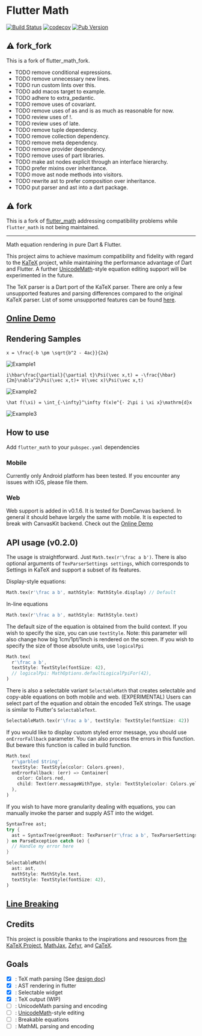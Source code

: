 # Flutter Math

[![Build Status](https://travis-ci.com/znjameswu/flutter_math.svg?branch=master)](https://travis-ci.com/znjameswu/flutter_math) [![codecov](https://codecov.io/gh/znjameswu/flutter_math/branch/master/graph/badge.svg)](https://codecov.io/gh/znjameswu/flutter_math) [![Pub Version](https://img.shields.io/pub/v/flutter_math_fork)](https://pub.dev/packages/flutter_math_fork)

## ⚠ fork_fork

This is a fork of flutter_math_fork.

* TODO remove conditional expressions.
* TODO remove unnecessary new lines.
* TODO run custom lints over this.
* TODO add macos target to example.
* TODO adhere to extra_pedantic.
* TODO remove uses of covariant.
* TODO remove uses of as and is as much as reasonable for now.
* TODO review uses of !.
* TODO review uses of late.
* TODO remove tuple dependency.
* TODO remove collection dependency.
* TODO remove meta dependency.
* TODO remove provider dependency.
* TODO remove uses of part libraries.
* TODO make ast nodes explicit through an interface hierarchy.
* TODO prefer mixins over inheritance.
* TODO move ast node methods into visitors.
* TODO rewrite ast to prefer composition over inheritance.
* TODO put parser and ast into a dart package.

## ⚠ fork

This is a fork of [flutter_math](https://github.com/znjameswu/flutter_math) addressing compatibility
problems while `flutter_math` is not being maintained. 

---



Math equation rendering in pure Dart & Flutter. 


This project aims to achieve maximum compatibility and fidelity with regard to the [KaTeX](https://github.com/KaTeX/KaTeX) project, while maintaining the performance advantage of Dart and Flutter. A further [UnicodeMath](https://www.unicode.org/notes/tn28/UTN28-PlainTextMath-v3.1.pdf)-style equation editing support will be experimented in the future.


The TeX parser is a Dart port of the KaTeX parser. There are only a few unsupported features and parsing differences compared to the original KaTeX parser. List of some unsupported features can be found [here](doc/unsupported.md).

## [Online Demo](https://znjameswu.github.io/flutter_math_demo/)

## Rendering Samples

`x = \frac{-b \pm \sqrt{b^2 - 4ac}}{2a}`

![Example1](https://raw.githubusercontent.com/znjameswu/flutter_math/master/doc/img/delta.png)

`i\hbar\frac{\partial}{\partial t}\Psi(\vec x,t) = -\frac{\hbar}{2m}\nabla^2\Psi(\vec x,t)+ V(\vec x)\Psi(\vec x,t)`

![Example2](https://raw.githubusercontent.com/znjameswu/flutter_math/master/doc/img/schrodinger.png)

`\hat f(\xi) = \int_{-\infty}^\infty f(x)e^{- 2\pi i \xi x}\mathrm{d}x`

![Example3](https://raw.githubusercontent.com/znjameswu/flutter_math/master/doc/img/fourier.png)


## How to use

Add `flutter_math` to your `pubspec.yaml` dependencies

### Mobile
Currently only Android platform has been tested. If you encounter any issues with iOS, please file them.

### Web
Web support is added in v0.1.6. It is tested for DomCanvas backend. In general it should behave largely the same with mobile. It is expected to break with CanvasKit backend. Check out the [Online Demo](https://znjameswu.github.io/flutter_math_demo/)

## API usage (v0.2.0)
The usage is straightforward. Just `Math.tex(r'\frac a b')`. There is also optional arguments of `TexParserSettings settings`, which corresponds to  Settings in KaTeX and support a subset of its features.

Display-style equations:
```dart
Math.tex(r'\frac a b', mathStyle: MathStyle.display) // Default
```

In-line equations
```dart
Math.tex(r'\frac a b', mathStyle: MathStyle.text)
```

The default size of the equation is obtained from the build context. If you wish to specify the size, you can use `textStyle`. Note: this parameter will also change how big 1cm/1pt/1inch is rendered on the screen. If you wish to specify the size of those absolute units, use `logicalPpi`

```dart
Math.tex(
  r'\frac a b',
  textStyle: TextStyle(fontSize: 42),
  // logicalPpi: MathOptions.defaultLogicalPpiFor(42),
)
```

There is also a selectable variant `SelectableMath` that creates selectable and copy-able equations on both mobile and web. (EXPERIMENTAL) Users can select part of the equation and obtain the encoded TeX strings. The usage is similar to Flutter's `SelectableText`.

```dart
SelectableMath.tex(r'\frac a b', textStyle: TextStyle(fontSize: 42))
```

If you would like to display custom styled error message, you should use `onErrorFallback` parameter. You can also process the errors in this function. But beware this function is called in build function.
```dart
Math.tex(
  r'\garbled $tring', 
  textStyle: TextStyle(color: Colors.green),
  onErrorFallback: (err) => Container(
    color: Colors.red,
    child: Text(err.messageWithType, style: TextStyle(color: Colors.yellow)),
  ),
)
```

If you wish to have more granularity dealing with equations, you can manually invoke the parser and supply AST into the widget.
```dart
SyntaxTree ast;
try {
  ast = SyntaxTree(greenRoot: TexParser(r'\frac a b', TexParserSettings()).parse());
} on ParseException catch (e) {
  // Handle my error here
}

SelectableMath(
  ast: ast,
  mathStyle: MathStyle.text,
  textStyle: TextStyle(fontSize: 42),
)
```

## [Line Breaking](doc/line_breaking.md)

## Credits
This project is possible thanks to the inspirations and resources from [the KaTeX Project](https://katex.org/), [MathJax](www.mathjax.org), [Zefyr](https://github.com/memspace/zefyr), and [CaTeX](https://github.com/simpleclub/CaTeX).

## Goals
- [x] : TeX math parsing (See [design doc](doc/design.md))
- [x] : AST rendering in flutter
- [x] : Selectable widget
- [x] : TeX output (WIP)
- [ ] : UnicodeMath parsing and encoding
- [ ] : [UnicodeMath](https://www.unicode.org/notes/tn28/UTN28-PlainTextMath-v3.1.pdf)-style editing
- [ ] : Breakable equations
- [ ] : MathML parsing and encoding

